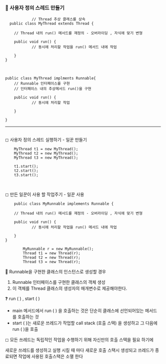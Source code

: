 ### 🔹 사용자 정의 스레드 만들기

                // Thread 추상 클래스를 상속
      public class MyThread extends Thread { 

        // Thread 내의 run() 메서드를 재정의 - 오버라이딩 , 자식에 맞기 변형 
        
        public void run() { 
                // 동시에 처리할 작업을 run() 메서드 내에 작업

        }
    }

<br>

    public class MyThread implments Runnable{
        // Runnable 인터페이스를 구현 
        // 인터페이스 내의 추상메서드 run()을 구현
        
        public void run() { 
                // 동시에 처리할 작업
        
        }

    }

----

<br>
◻ 사용자 정의 스레드 실행하기 - 일꾼 만들기
<br>

        MyThread t1 = new MyThread();
        MyThread t2 = new MyThread();
        MyThread t3 = new MyThread();
        
        t1.start();
        t2.start();
        t3.start();

<br>

◻ 만든 일꾼이 사용 할 작업주기 - 일꾼 사용

        public class MyRunnable implements Runnable {

        // Thread 내의 run() 메서드를 재정의 - 오버라이딩 , 자식에 맞기 변형 
        
        public void run() { 
                // 동시에 처리할 작업을 run() 메서드 내에 작업

        }
    }
    
            MyRunnable r = new MyRunnable();
            Thread t1 = new Thread(r);
            Thread t2 = new Thread(r);
            Thread t3 = new Thread(r);

📌 Runnable을 구현한 클래스의 인스턴스로 생성할 경우

1. Runnable 인터페이스를 구현한 클래스의 객체 생성
2. 이 객체를 Thread 클래스의 생성자의 매개변수로 제공해야한다.

❓ run ( ) , start ( )

+ main 메서드에서 run ( )  을 호출하는 것은 단순히 클래스에 선언되어있는 메서드를 호출하는 것
+ start ( )는 새로운 쓰레드가 작업할 call stack (호출 스택) 을 생성하고 그 다음에 run ( )을 호출

◻ 모든 쓰레드는 독립적인 작업을 수행하기 위해 자신만의 호출 스택을 필요 하기에

새로운 쓰레드를 생성하고 실행 시킬 때 마다 새로운 호출 스택시 생성되고 쓰레드가 종료되면 작업에 사용된 호출스택은 소멸 한다


